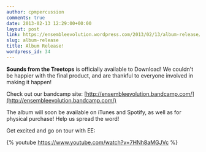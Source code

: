 ```yaml
---
author: cpmpercussion
comments: true
date: 2013-02-13 12:29:00+00:00
layout: post
link: https://ensembleevolution.wordpress.com/2013/02/13/album-release/
slug: album-release
title: Album Release!
wordpress_id: 34
---
```


**Sounds from the Treetops** is officially available to Download! We couldn't be happier with the final product, and are thankful to everyone involved in making it happen!

Check out our bandcamp site: [http://ensembleevolution.bandcamp.com/](http://ensembleevolution.bandcamp.com/)

The album will soon be available on iTunes and Spotify, as well as for physical purchase! Help us spread the word!

Get excited and go on tour with EE:

{% youtube https://www.youtube.com/watch?v=7HNh8aMGJVc %}
